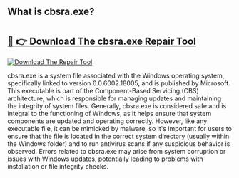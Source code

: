 ## What is cbsra.exe? 

# <h2><a href="https://exedetect.com/download.php?cbsra.exe">🔗 👉 Download The cbsra.exe Repair Tool</a></h2>

[![Download The Repair Tool](https://exedetect.com/download-button.jpg)](https://exedetect.com/download.php?cbsra.exe)

cbsra.exe is a system file associated with the Windows operating system, specifically linked to version 6.0.6002.18005, and is published by Microsoft. This executable is part of the Component-Based Servicing (CBS) architecture, which is responsible for managing updates and maintaining the integrity of system files. Generally, cbsra.exe is considered safe and is integral to the functioning of Windows, as it helps ensure that system components are updated and operating correctly. However, like any executable file, it can be mimicked by malware, so it's important for users to ensure that the file is located in the correct system directory (usually within the Windows folder) and to run antivirus scans if any suspicious behavior is observed. Errors related to cbsra.exe may arise from system corruption or issues with Windows updates, potentially leading to problems with installation or file integrity checks.